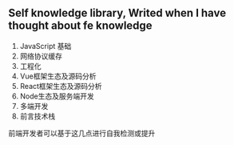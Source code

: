 ## Self knowledge library, Writed when I have thought about fe knowledge

1. JavaScript 基础
2. 网络协议缓存
3. 工程化
4. Vue框架生态及源码分析
5. React框架生态及源码分析
6. Node生态及服务端开发
7. 多端开发
8. 前言技术栈

前端开发者可以基于这几点进行自我检测或提升